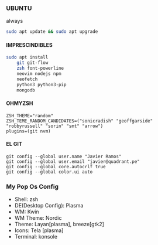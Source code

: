 ### UBUNTU

always

```bash
sudo apt update && sudo apt upgrade
```

#### IMPRESCINDIBLES

```bash
sudo apt install
    git git-flow
    zsh font-powerline
    neovim nodejs npm
    neofetch
    python3 python3-pip
    mongodb
```

#### OHMYZSH

```
ZSH_THEME="random"
ZSH_TEME_RANDOM_CANDIDATES=("sonicradish" "geoffgarside" "robbyrussell" "sorin" "smt" "arrow")
plugins=(git nvm)
```

#### EL GIT

```
git config --global user.name "Javier Ramos"
git config --global user.email "javier@quadrant.pe"
git config --global core.autocrlf true
git config --global color.ui auto
```

### My Pop Os Config

- Shell: zsh
- DE(Desktop Config): Plasma
- WM: Kwin
- WM Theme: Nordic
- Theme: Layan[plasma], breeze[gtk2]
- Icons: Tela [plasma]
- Terminal: konsole
